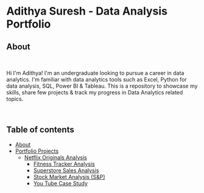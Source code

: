 # Adithya Suresh - Data Analysis Portfolio

## About

<br>

Hi I'm Adithya! I'm an undergraduate looking to pursue a career in data analytics. I'm familiar with data analytics tools such as Excel, Python for data analysis, SQL, Power BI & Tableau. This is a repository to showcase my skills, share few projects & track my progress in Data Analytics related topics.

<br>

## Table of contents
- [About](#about)
- [Portfolio Projects](#portfolio-projects)
  + [Netflix Originals Analysis](#netflix-originals-analysis)
	+ [Fitness Tracker Analysis](#fitness-tracker-analysis)
	+ [Superstore Sales Analysis](#superstore-sales-analysis)
	+ [Stock Market Analysis (S&P)](#stock-market-analysis)
	+ [You Tube Case Study](#youtube-case-study)
